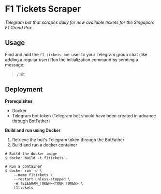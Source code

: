 # F1 Tickets Scraper

*Telegram bot that scrapes daily for new available tickets for the Singapore F1 Grand Prix*

## Usage

Find and add the `f1_tickets_bot` user to your Telegram group chat (like adding a regular user)
Run the initialization command by sending a message: 
> /init

## Deployment

**Prerequisites**

- Docker
- Telegram bot token (Telegram bot should have been created in advance through BotFather)

**Build and run using Docker**

1. Retrieve the bot's Telegram token through the BotFather
2. Build and run a docker container

```shell
# Build the docker image
$ docker build -t f1tickets .

# Run a container
$ docker run -d \
    --name f1tickets \
    --restart unless-stopped \
    -e TELEGRAM_TOKEN=<YOUR TOKEN> \
    f1tickets
```